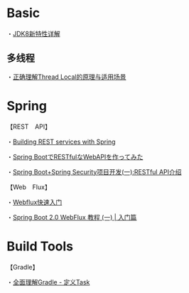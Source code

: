 # Basic
・[JDK8新特性详解](https://my.oschina.net/mdxlcj/blog/1622718)

## 多线程

・[正确理解Thread Local的原理与适用场景](http://www.jasongj.com/java/threadlocal/)


# Spring

【REST　API】

・[Building REST services with Spring](https://spring.io/guides/tutorials/bookmarks/)

・[Spring BootでRESTfulなWebAPIを作ってみた](https://ishiis.net/2016/09/08/spring-boot-rest-api/)

・[Spring Boot+Spring Security项目开发(一):RESTful API介绍](https://blog.csdn.net/tryandfight/article/details/80461250)


【Web　Flux】

・[Webflux快速入门](https://www.cnblogs.com/niechen/p/9303451.html)

・[Spring Boot 2.0 WebFlux 教程 (一) | 入门篇](https://juejin.im/post/5cb5d71d51882545dd09b634)

# Build Tools

【Gradle】

・[全面理解Gradle - 定义Task](https://blog.csdn.net/singwhatiwanna/article/details/76084580)
